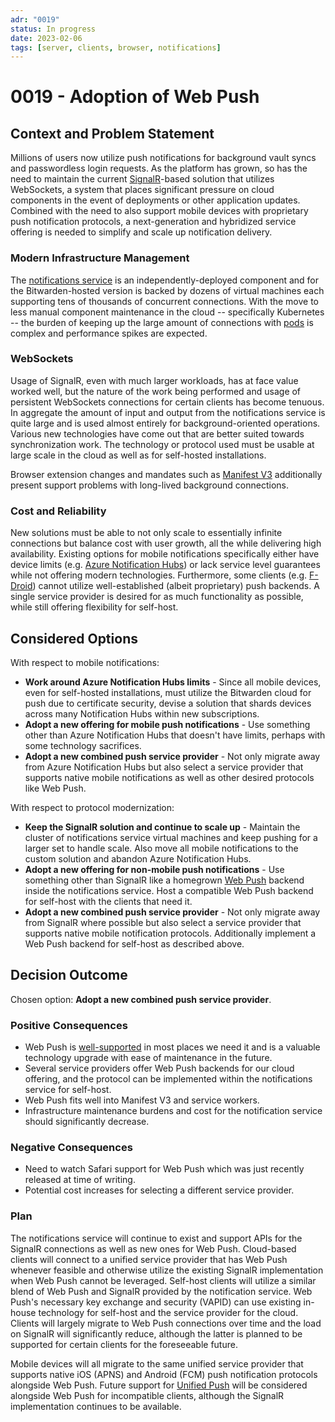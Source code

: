 ```yaml
---
adr: "0019"
status: In progress
date: 2023-02-06
tags: [server, clients, browser, notifications]
---
```


# 0019 - Adoption of Web Push

<AdrTable frontMatter={frontMatter}></AdrTable>

## Context and Problem Statement

Millions of users now utilize push notifications for background vault syncs and passwordless login
requests. As the platform has grown, so has the need to maintain the current
[SignalR][signalr]-based solution that utilizes WebSockets, a system that places significant
pressure on cloud components in the event of deployments or other application updates. Combined with
the need to also support mobile devices with proprietary push notification protocols, a
next-generation and hybridized service offering is needed to simplify and scale up notification
delivery.

### Modern Infrastructure Management

The [notifications service][notifications] is an independently-deployed component and for the
Bitwarden-hosted version is backed by dozens of virtual machines each supporting tens of thousands
of concurrent connections. With the move to less manual component maintenance in the cloud --
specifically Kubernetes -- the burden of keeping up the large amount of connections with
[pods][podlife] is complex and performance spikes are expected.

### WebSockets

Usage of SignalR, even with much larger workloads, has at face value worked well, but the nature of
the work being performed and usage of persistent WebSockets connections for certain clients has
become tenuous. In aggregate the amount of input and output from the notifications service is quite
large and is used almost entirely for background-oriented operations. Various new technologies have
come out that are better suited towards synchronization work. The technology or protocol used must
be usable at large scale in the cloud as well as for self-hosted installations.

Browser extension changes and mandates such as [Manifest V3][mv3] additionally present support
problems with long-lived background connections.

### Cost and Reliability

New solutions must be able to not only scale to essentially infinite connections but balance cost
with user growth, all the while delivering high availability. Existing options for mobile
notifications specifically either have device limits (e.g. [Azure Notification Hubs][hubspricing])
or lack service level guarantees while not offering modern technologies. Furthermore, some clients
(e.g. [F-Droid][fdroid]) cannot utilize well-established (albeit proprietary) push backends. A
single service provider is desired for as much functionality as possible, while still offering
flexibility for self-host.

## Considered Options

With respect to mobile notifications:

- **Work around Azure Notification Hubs limits** - Since all mobile devices, even for self-hosted
  installations, must utilize the Bitwarden cloud for push due to certificate security, devise a
  solution that shards devices across many Notification Hubs within new subscriptions.
- **Adopt a new offering for mobile push notifications** - Use something other than Azure
  Notification Hubs that doesn't have limits, perhaps with some technology sacrifices.
- **Adopt a new combined push service provider** - Not only migrate away from Azure Notification
  Hubs but also select a service provider that supports native mobile notifications as well as other
  desired protocols like Web Push.

With respect to protocol modernization:

- **Keep the SignalR solution and continue to scale up** - Maintain the cluster of notifications
  service virtual machines and keep pushing for a larger set to handle scale. Also move all mobile
  notifications to the custom solution and abandon Azure Notification Hubs.
- **Adopt a new offering for non-mobile push notifications** - Use something other than SignalR like
  a homegrown [Web Push][webpush] backend inside the notifications service. Host a compatible Web
  Push backend for self-host with the clients that need it.
- **Adopt a new combined push service provider** - Not only migrate away from SignalR where possible
  but also select a service provider that supports native mobile notification protocols.
  Additionally implement a Web Push backend for self-host as described above.

## Decision Outcome

Chosen option: **Adopt a new combined push service provider**.

### Positive Consequences

- Web Push is [well-supported][caniuse] in most places we need it and is a valuable technology
  upgrade with ease of maintenance in the future.
- Several service providers offer Web Push backends for our cloud offering, and the protocol can be
  implemented within the notifications service for self-host.
- Web Push fits well into Manifest V3 and service workers.
- Infrastructure maintenance burdens and cost for the notification service should significantly
  decrease.

### Negative Consequences

- Need to watch Safari support for Web Push which was just recently released at time of writing.
- Potential cost increases for selecting a different service provider.

### Plan

The notifications service will continue to exist and support APIs for the SignalR connections as
well as new ones for Web Push. Cloud-based clients will connect to a unified service provider that
has Web Push whenever feasible and otherwise utilize the existing SignalR implementation when Web
Push cannot be leveraged. Self-host clients will utilize a similar blend of Web Push and SignalR
provided by the notification service. Web Push's necessary key exchange and security (VAPID) can use
existing in-house technology for self-host and the service provider for the cloud. Clients will
largely migrate to Web Push connections over time and the load on SignalR will significantly reduce,
although the latter is planned to be supported for certain clients for the foreseeable future.

Mobile devices will all migrate to the same unified service provider that supports native iOS (APNS)
and Android (FCM) push notification protocols alongside Web Push. Future support for [Unified
Push][unifiedpush] will be considered alongside Web Push for incompatible clients, although the
SignalR implementation continues to be available.

[signalr]: https://dotnet.microsoft.com/en-us/apps/aspnet/signalr
[notifications]: https://github.com/bitwarden/server/tree/master/src/Notifications
[podlife]: https://kubernetes.io/docs/concepts/workloads/pods/pod-lifecycle/
[mv3]: https://developer.chrome.com/docs/extensions/mv3/intro/
[hubspricing]: https://azure.microsoft.com/en-us/pricing/details/notification-hubs/
[fdroid]: https://mobileapp.bitwarden.com/fdroid/
[caniuse]: https://caniuse.com/push-api
[webpush]: https://web.dev/push-notifications-web-push-protocol/
[unifiedpush]: https://unifiedpush.org/
